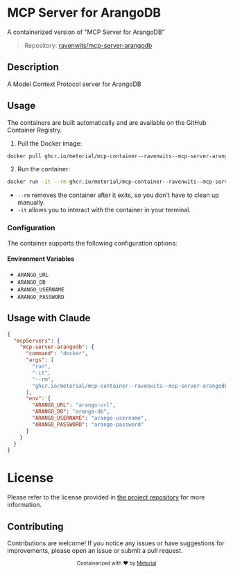 
# MCP Server for ArangoDB

A containerized version of "MCP Server for ArangoDB"

> Repository: [ravenwits/mcp-server-arangodb](https://github.com/ravenwits/mcp-server-arangodb)

## Description

A Model Context Protocol server for ArangoDB


## Usage

The containers are built automatically and are available on the GitHub Container Registry.

1. Pull the Docker image:

```bash
docker pull ghcr.io/metorial/mcp-container--ravenwits--mcp-server-arangodb--mcp-server-arangodb
```

2. Run the container:

```bash
docker run -it --rm ghcr.io/metorial/mcp-container--ravenwits--mcp-server-arangodb--mcp-server-arangodb 
```

- `--rm` removes the container after it exits, so you don't have to clean up manually.
- `-it` allows you to interact with the container in your terminal.


### Configuration

The container supports the following configuration options:




#### Environment Variables

- `ARANGO_URL`
- `ARANGO_DB`
- `ARANGO_USERNAME`
- `ARANGO_PASSWORD`




## Usage with Claude

```json
{
  "mcpServers": {
    "mcp-server-arangodb": {
      "command": "docker",
      "args": [
        "run",
        "-it",
        "--rm",
        "ghcr.io/metorial/mcp-container--ravenwits--mcp-server-arangodb--mcp-server-arangodb"
      ],
      "env": {
        "ARANGO_URL": "arango-url",
        "ARANGO_DB": "arango-db",
        "ARANGO_USERNAME": "arango-username",
        "ARANGO_PASSWORD": "arango-password"
      }
    }
  }
}
```

# License

Please refer to the license provided in [the project repository](https://github.com/ravenwits/mcp-server-arangodb) for more information.

## Contributing

Contributions are welcome! If you notice any issues or have suggestions for improvements, please open an issue or submit a pull request.

<div align="center">
  <sub>Containerized with ❤️ by <a href="https://metorial.com">Metorial</a></sub>
</div>
  